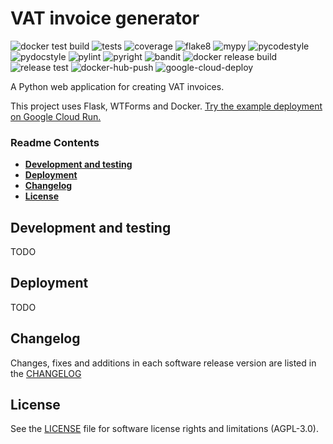 # VAT invoice generator

![docker test build](https://github.com/e-mit/vat-invoice/actions/workflows/docker-test-build.yml/badge.svg)
![tests](https://github.com/e-mit/vat-invoice/actions/workflows/tests.yml/badge.svg)
![coverage](https://github.com/e-mit/vat-invoice/actions/workflows/coverage.yml/badge.svg)
![flake8](https://github.com/e-mit/vat-invoice/actions/workflows/flake8.yml/badge.svg)
![mypy](https://github.com/e-mit/vat-invoice/actions/workflows/mypy.yml/badge.svg)
![pycodestyle](https://github.com/e-mit/vat-invoice/actions/workflows/pycodestyle.yml/badge.svg)
![pydocstyle](https://github.com/e-mit/vat-invoice/actions/workflows/pydocstyle.yml/badge.svg)
![pylint](https://github.com/e-mit/vat-invoice/actions/workflows/pylint.yml/badge.svg)
![pyright](https://github.com/e-mit/vat-invoice/actions/workflows/pyright.yml/badge.svg)
![bandit](https://github.com/e-mit/vat-invoice/actions/workflows/bandit.yml/badge.svg)
![docker release build](https://github.com/e-mit/vat-invoice/actions/workflows/docker-release-build.yml/badge.svg)
![release test](https://github.com/e-mit/vat-invoice/actions/workflows/release-test.yml/badge.svg)
![docker-hub-push](https://github.com/e-mit/vat-invoice/actions/workflows/docker-hub-push.yml/badge.svg)
![google-cloud-deploy](https://github.com/e-mit/vat-invoice/actions/workflows/google-cloud-deploy.yml/badge.svg)

A Python web application for creating VAT invoices.

This project uses Flask, WTForms and Docker. [Try the example deployment on Google Cloud Run.](https://vat-invoice-service-uzzizxhvgq-ew.a.run.app/)


### Readme Contents

- **[Development and testing](#development-and-testing)**<br>
- **[Deployment](#deployment)**<br>
- **[Changelog](#changelog)**<br>
- **[License](#license)**<br>


## Development and testing

TODO


## Deployment

TODO


## Changelog

Changes, fixes and additions in each software release version are listed in the [CHANGELOG](CHANGELOG.md)


## License

See the [LICENSE](LICENSE) file for software license rights and limitations (AGPL-3.0).
